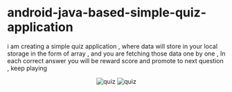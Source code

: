 # android-java-based-simple-quiz-application

i am creating a simple quiz application , where data will store in your local storage in the form of array , and you are fetching those data one by one , In each correct answer you will be reward score and promote to next question , keep playing 

<p align="center">
  <img src="http://www.codingwithjks.tech/Github/111.jpg" alt="quiz"/>
    <img src="http://www.codingwithjks.tech/Github/222.jpg" alt="quiz"/>
  </p>
